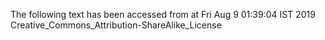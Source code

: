 The following text has been accessed from at Fri Aug 9 01:39:04 IST 2019
Creative_Commons_Attribution-ShareAlike_License
